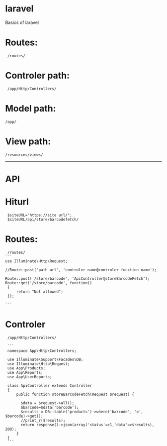 # laravel
Basics of laravel 

# Routes:
     /routes/
     
# Controler path:
     /app/Http/Controllers/
    
# Model path: 
    /app/
    
# View path:     
    /resources/views/
-----------------------------------------------------------------
# API
# Hiturl
     $siteURL="https://site url/";
     $siteURL/api/store/barcodefetch/
# Routes:
     /routes/
    ```
    use Illuminate\Http\Request;
    
    //Route::post('path url', 'controler name@controler function name');
    
    Route::post('/store/barcode', 'ApiController@storeBarcodeFetch');
    Route::get('/store/barcode', function()
     {
         return "Not allowed";
     });
    
    ```
 # Controler
     /app/Http/Controllers/
     
     ```
     namespace App\Http\Controllers;

     use Illuminate\Support\Facades\DB;
     use Illuminate\Http\Request;
     use App\Products;
     use App\Reports;
     use App\UserReports;

     class ApiController extends Controller
     {
         public function storeBarcodeFetch(Request $request) {
         
           $data = $request->all();
           $barcode=$data['barcode'];
           $results = DB::table('products')->where('barcode', '=', $barcode)->get();
           //print_r($results);
           return response()->json(array('status'=>1,'data'=>$results), 200);
         }
     }
     ```
     
